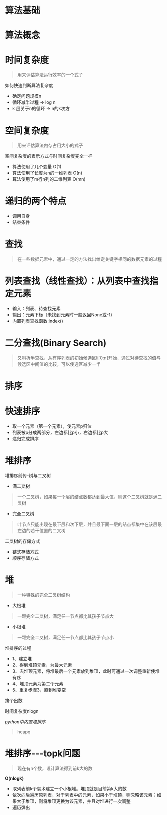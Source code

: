 # 算法基础

# 算法概念

# 时间复杂度
> 用来评估算法运行效率的一个式子

如何快速判断算法复杂度

- 确定问题规模n
- 循环减半过程 -> log n
- k 层关于n的循环 -> n的k次方

# 空间复杂度
> 用来评估算法内存占用大小的式子

空间复杂度的表示方式与时间复杂度完全一样

- 算法使用了几个变量 O(1)
- 算法使用了长度为n的一维列表 O(n)
- 算法使用了m行n列的二维列表 O(mn)

# 递归的两个特点

- 调用自身
- 结束条件

# 查找
> 在一些数据元素中，通过一定的方法找出给定关键字相同的数据元素的过程

# 列表查找（线性查找）：从列表中查找指定元素
- 输入：列表、待查找元素
- 输出：元素下标（未找到元素时一般返回None或-1）
- 内置列表查找函数:index()

# 二分查找(Binary Search)
> 又叫折半查找，从有序列表的初始候选区li[0:n]开始，通过对待查找的值与候选区中间值的比较，可以使选区减少一半

# 排序

# 快速排序
- 取一个元素（第一个元素），使元素p归位
- 列表被p分成两部分，左边都比p小，右边都比p大
- 递归完成排序

# 堆排序

堆排序前传-树与二叉树

- 满二叉树
> 一个二叉树，如果每一个层的结点数都达到最大值，则这个二叉树就是满二叉树

- 完全二叉树
> 叶节点只能出现在最下层和次下层，并且最下面一层的结点都集中在该层最左边的若干位置的二叉树

二叉树的存储方式

- 链式存储方式
- 顺序存储方式

# 堆
> 一种特殊的完全二叉树结构

- 大根堆
> 一颗完全二叉树，满足任一节点都比其孩子节点大
- 小根堆
> 一颗完全二叉树，满足任一节点都比其孩子节点小

堆排序的过程

- 1、建立堆
- 2、得到堆顶元素，为最大元素
- 3、去堆顶元素，将堆最后一个元素放到堆顶，此时可通过一次调整重新使堆有序
- 4、堆顶元素为第二个元素
- 5、重复步骤3，直到堆变空

挨个出数

时间复杂度nlogn

*python中内置堆排序*
> heapq

# 堆排序---topk问题
> 现在有n个数，设计算法得到前k大的数

**O(nlogk)**

- 取列表前k个袁术建立一个小根堆。堆顶就是目前第k大的数
- 依次向后遍历原列表，对于列表中的元素，如果小于堆顶，则忽略该元素；如果大于堆顶，则将堆顶更换为该元素，并且对堆进行一次调整
- 遍历弹出